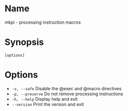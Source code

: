 # Name

mkpi - processing instruction macros

# Synopsis

```
[options]
```

# Options

* `-s, --safe` Disable the @exec and @macro directives
* `-p, --preserve` Do not remove processing instructions
* `-h, --help` Display help and exit
* `--version` Print the version and exit

